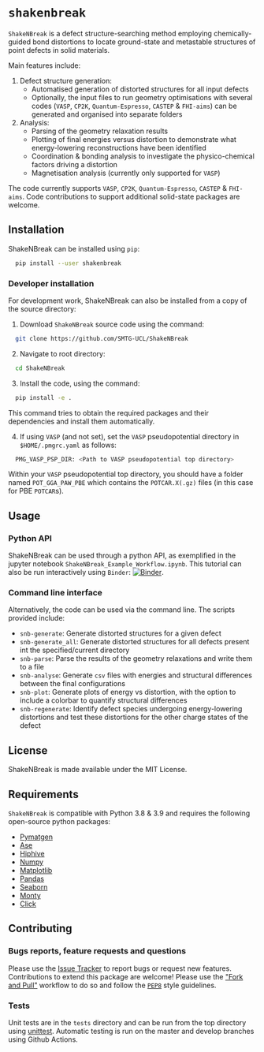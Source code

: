 # `shakenbreak`
`ShakeNBreak` is a defect structure-searching method employing chemically-guided bond distortions to locate ground-state and metastable structures of point defects in solid materials.

Main features include:
1. Defect structure generation:
   * Automatised generation of distorted structures for all input defects
   * Optionally, the input files to run geometry optimisations with several codes (`VASP`, `CP2K`, `Quantum-Espresso`, `CASTEP` & `FHI-aims`) can be generated and organised into separate folders
2. Analysis:
   * Parsing of the geometry relaxation results
   * Plotting of final energies versus distortion to demonstrate what energy-lowering reconstructions have been identified
   * Coordination & bonding analysis to investigate the physico-chemical factors driving a distortion
   * Magnetisation analysis (currently only supported for `VASP`)

The code currently supports `VASP`, `CP2K`, `Quantum-Espresso`, `CASTEP` & `FHI-aims`. Code contributions to support additional solid-state packages are welcome.

## Installation
ShakeNBreak can be installed using `pip`:
```bash
  pip install --user shakenbreak
```
### Developer installation
For development work, ShakeNBreak can also be installed from a copy of the source directory:
1. Download `ShakeNBreak` source code using the command:
```bash
  git clone https://github.com/SMTG-UCL/ShakeNBreak
```
2. Navigate to root directory:
```bash
  cd ShakeNBreak
```
3. Install the code, using the command:
```bash
  pip install -e .
```
   This command tries to obtain the required packages and their dependencies and install them automatically.

4. If using `VASP` (and not set), set the `VASP` pseudopotential directory in `$HOME/.pmgrc.yaml` as follows:
```bash
  PMG_VASP_PSP_DIR: <Path to VASP pseudopotential top directory>
```
   Within your `VASP` pseudopotential top directory, you should have a folder named `POT_GGA_PAW_PBE` which contains the `POTCAR.X(.gz)` files (in this case for PBE `POTCAR`s).

## Usage

### Python API
ShakeNBreak can be used through a python API, as exemplified in the jupyter notebook `ShakeNBreak_Example_Workflow.ipynb`. This tutorial can also be run interactively using `Binder`: [![Binder](https://mybinder.org/badge_logo.svg)](https://mybinder.org/v2/gh/SMTG-UCL/ShakeNBreak/HEAD?labpath=https%3A%2F%2Fgithub.com%2FSMTG-UCL%2FShakeNBreak%2Fblob%2Fmain%2FShakeNBreak_Example_Workflow.ipynb).

### Command line interface
Alternatively, the code can be used via the command line. The scripts provided include:
* `snb-generate`: Generate distorted structures for a given defect
* `snb-generate_all`: Generate distorted structures for all defects present int the specified/current directory
* `snb-parse`: Parse the results of the geometry relaxations and write them to a file
* `snb-analyse`: Generate `csv` files with energies and structural differences between the final configurations
* `snb-plot`: Generate plots of energy vs distortion, with the option to include a colorbar to quantify structural differences
* `snb-regenerate`: Identify defect species undergoing energy-lowering distortions and test these distortions for the other charge states of the defect

## License
ShakeNBreak is made available under the MIT License.

## Requirements
`ShakeNBreak` is compatible with Python 3.8 & 3.9 and requires the following open-source python packages:
* [Pymatgen](https://pymatgen.org/)
* [Ase](https://wiki.fysik.dtu.dk/ase/)
* [Hiphive](https://hiphive.materialsmodeling.org/)
* [Numpy](https://numpy.org/)
* [Matplotlib](https://matplotlib.org/)
* [Pandas](https://pandas.pydata.org/)
* [Seaborn](https://seaborn.pydata.org/)
* [Monty](https://pythonhosted.org/monty/index.html)
* [Click](https://click.palletsprojects.com/en/8.1.x/)

## Contributing

### Bugs reports, feature requests and questions
Please use the [Issue Tracker](https://github.com/SMTG-UCL/ShakeNBreak/issues) to report bugs or request new features.
Contributions to extend this package are welcome! Please use the ["Fork and Pull"](https://docs.github.com/en/get-started/quickstart/contributing-to-projects) workflow to do so and follow the [`PEP8`](https://peps.python.org/pep-0008/) style guidelines.

### Tests
Unit tests are in the `tests` directory and can be run from the top directory using [unittest](https://docs.python.org/3/library/unittest.html).
Automatic testing is run on the master and develop branches using Github Actions.
